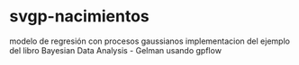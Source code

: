 # svgp-nacimientos

modelo de regresión con procesos gaussianos
implementacion del ejemplo del libro Bayesian Data Analysis - Gelman usando gpflow
